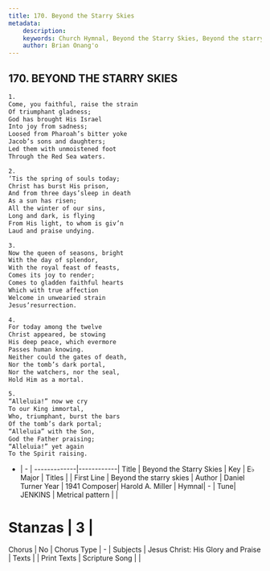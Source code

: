 ```yaml
---
title: 170. Beyond the Starry Skies
metadata:
    description: 
    keywords: Church Hymnal, Beyond the Starry Skies, Beyond the starry skies, 
    author: Brian Onang'o
---
```



## 170. BEYOND THE STARRY SKIES

```txt
1.
Come, you faithful, raise the strain
Of triumphant gladness;
God has brought His Israel
Into joy from sadness;
Loosed from Pharoah’s bitter yoke
Jacob’s sons and daughters;
Led them with unmoistened foot
Through the Red Sea waters.

2.
‘Tis the spring of souls today;
Christ has burst His prison,
And from three days’sleep in death
As a sun has risen;
All the winter of our sins,
Long and dark, is flying
From His light, to whom is giv’n
Laud and praise undying.

3.
Now the queen of seasons, bright
With the day of splendor,
With the royal feast of feasts,
Comes its joy to render;
Comes to gladden faithful hearts
Which with true affection
Welcome in unwearied strain
Jesus’resurrection.

4.
For today among the twelve
Christ appeared, be stowing
His deep peace, which evermore
Passes human knowing.
Neither could the gates of death,
Nor the tomb’s dark portal,
Nor the watchers, nor the seal,
Hold Him as a mortal.

5.
“Alleluia!” now we cry
To our King immortal,
Who, triumphant, burst the bars
Of the tomb’s dark portal;
“Alleluia” with the Son,
God the Father praising;
“Alleluia!” yet again
To the Spirit raising.
```

- |   -  |
-------------|------------|
Title | Beyond the Starry Skies |
Key | E♭ Major |
Titles |  |
First Line | Beyond the starry skies |
Author | Daniel Turner
Year | 1941
Composer| Harold A. Miller |
Hymnal|  - |
Tune| JENKINS |
Metrical pattern | |
# Stanzas | 3 |
Chorus | No |
Chorus Type | - |
Subjects | Jesus Christ: His Glory and Praise |
Texts |  |
Print Texts | 
Scripture Song |  |
  
